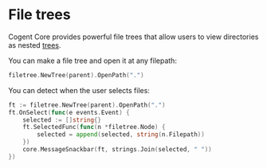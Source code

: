 # File trees

Cogent Core provides powerful file trees that allow users to view directories as nested [trees](../collections/trees).

You can make a file tree and open it at any filepath:

```Go
filetree.NewTree(parent).OpenPath(".")
```

You can detect when the user selects files:

```Go
ft := filetree.NewTree(parent).OpenPath(".")
ft.OnSelect(func(e events.Event) {
    selected := []string{}
    ft.SelectedFunc(func(n *filetree.Node) {
        selected = append(selected, string(n.Filepath))
    })
    core.MessageSnackbar(ft, strings.Join(selected, " "))
})
```
